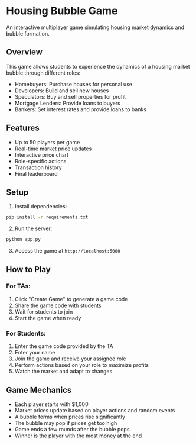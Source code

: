 # Housing Bubble Game

An interactive multiplayer game simulating housing market dynamics and bubble formation.

## Overview

This game allows students to experience the dynamics of a housing market bubble through different roles:
- Homebuyers: Purchase houses for personal use
- Developers: Build and sell new houses
- Speculators: Buy and sell properties for profit
- Mortgage Lenders: Provide loans to buyers
- Bankers: Set interest rates and provide loans to banks

## Features

- Up to 50 players per game
- Real-time market price updates
- Interactive price chart
- Role-specific actions
- Transaction history
- Final leaderboard

## Setup

1. Install dependencies:
```bash
pip install -r requirements.txt
```

2. Run the server:
```bash
python app.py
```

3. Access the game at `http://localhost:5000`

## How to Play

### For TAs:
1. Click "Create Game" to generate a game code
2. Share the game code with students
3. Wait for students to join
4. Start the game when ready

### For Students:
1. Enter the game code provided by the TA
2. Enter your name
3. Join the game and receive your assigned role
4. Perform actions based on your role to maximize profits
5. Watch the market and adapt to changes

## Game Mechanics

- Each player starts with $1,000
- Market prices update based on player actions and random events
- A bubble forms when prices rise significantly
- The bubble may pop if prices get too high
- Game ends a few rounds after the bubble pops
- Winner is the player with the most money at the end
